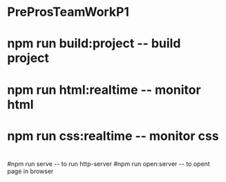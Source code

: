 # PreProsTeamWorkP1
# npm run build:project -- build project
# npm run html:realtime -- monitor html
# npm run css:realtime -- monitor css
#
#npm run serve -- to run http-server
#npm run open:server -- to opent page in browser

